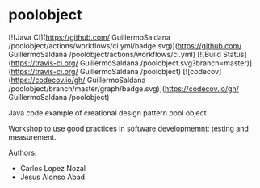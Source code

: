 poolobject
==========

[![Java CI](https://github.com/ GuillermoSaldana /poolobject/actions/workflows/ci.yml/badge.svg)](https://github.com/ GuillermoSaldana /poolobject/actions/workflows/ci.yml) [![Build Status](https://travis-ci.org/ GuillermoSaldana /poolobject.svg?branch=master)](https://travis-ci.org/ GuillermoSaldana /poolobject) [![codecov](https://codecov.io/gh/ GuillermoSaldana /poolobject/branch/master/graph/badge.svg)](https://codecov.io/gh/ GuillermoSaldana /poolobject)

Java code example of creational design pattern pool object

Workshop to use good practices in software developmemnt: testing and measurement.

Authors:

- Carlos Lopez Nozal
- Jesus Alonso Abad
